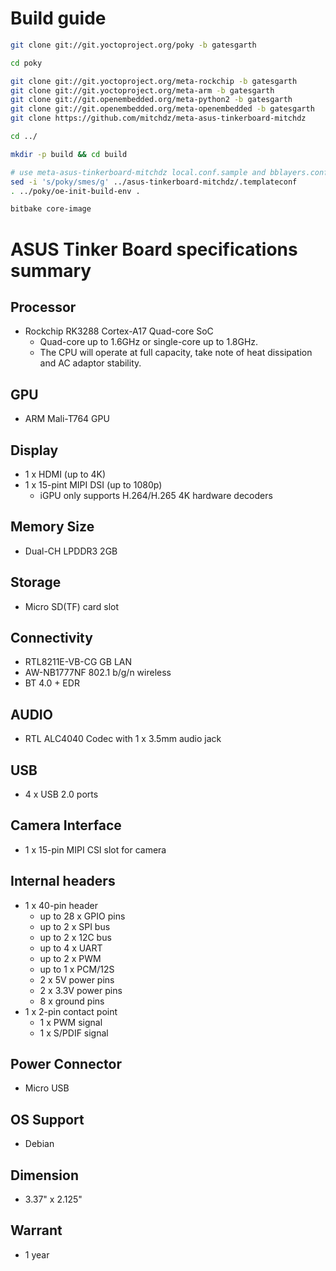 # Build guide

```bash
git clone git://git.yoctoproject.org/poky -b gatesgarth

cd poky

git clone git://git.yoctoproject.org/meta-rockchip -b gatesgarth
git clone git://git.yoctoproject.org/meta-arm -b gatesgarth
git clone git://git.openembedded.org/meta-python2 -b gatesgarth
git clone git://git.openembedded.org/meta-openembedded -b gatesgarth
git clone https://github.com/mitchdz/meta-asus-tinkerboard-mitchdz

cd ../

mkdir -p build && cd build

# use meta-asus-tinkerboard-mitchdz local.conf.sample and bblayers.conf.sample
sed -i 's/poky/smes/g' ../asus-tinkerboard-mitchdz/.templateconf
. ../poky/oe-init-build-env .

bitbake core-image
```


# ASUS Tinker Board specifications summary

## Processor
* Rockchip RK3288 Cortex-A17 Quad-core SoC
	* Quad-core up to 1.6GHz or single-core up to 1.8GHz.
	* The CPU will operate at full capacity, take note of heat dissipation and AC adaptor stability.

## GPU
* ARM Mali-T764 GPU

## Display
* 1 x HDMI (up to 4K)
* 1 x 15-pint MIPI DSI (up to 1080p)
	* iGPU only supports H.264/H.265 4K hardware decoders

## Memory Size
* Dual-CH LPDDR3 2GB

## Storage
* Micro SD(TF) card slot


## Connectivity
* RTL8211E-VB-CG GB LAN 
* AW-NB1777NF 802.1 b/g/n wireless 
* BT 4.0 + EDR

## AUDIO
* RTL ALC4040 Codec with 1 x 3.5mm audio jack

## USB
* 4 x USB 2.0 ports

## Camera Interface
* 1 x 15-pin MIPI CSI slot for camera

## Internal headers
* 1 x 40-pin header
	* up to 28 x GPIO pins
	* up to 2 x SPI bus
	* up to 2 x 12C bus
	* up to 4 x UART
	* up to 2 x PWM
	* up to 1 x PCM/12S
	* 2 x 5V power pins
	* 2 x 3.3V power pins
	* 8 x ground pins
* 1 x 2-pin contact point
	* 1 x PWM signal
	* 1 x S/PDIF signal

## Power Connector
* Micro USB

## OS Support
* Debian

## Dimension
* 3.37" x 2.125"

## Warrant
* 1 year


